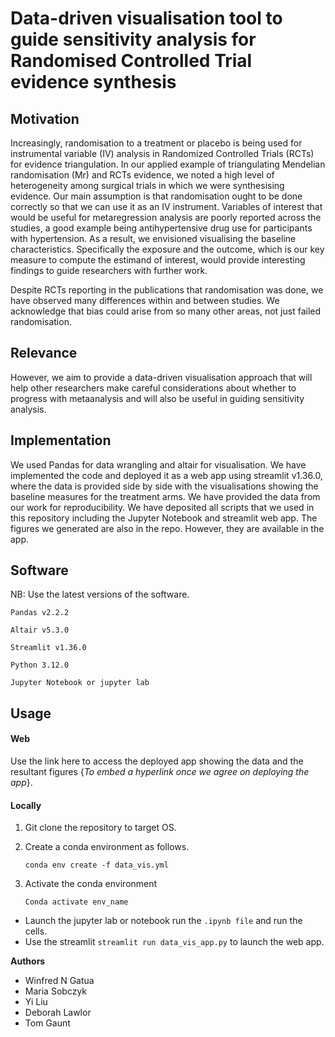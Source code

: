# Data-driven visualisation tool to guide sensitivity analysis for Randomised Controlled Trial evidence synthesis

## Motivation
Increasingly, randomisation to a treatment or placebo is being used for instrumental variable (IV) analysis in Randomized Controlled Trials (RCTs) for evidence triangulation.
In our applied example of triangulating Mendelian randomisation (Mr) and RCTs evidence, we noted a high level of heterogeneity among surgical trials in which we were synthesising evidence. Our main assumption is that randomisation ought to be done correctly so that we can use it as an IV instrument. Variables of interest that would be useful for metaregression analysis are poorly reported across the studies, a good example being antihypertensive drug use for participants with hypertension. As a result, we envisioned visualising the baseline characteristics. Specifically the exposure and the outcome, which is our key measure to compute the estimand of interest, would provide interesting findings to guide researchers with further work.

Despite RCTs reporting in the publications that randomisation was done, we have observed many differences within and between studies. 
We acknowledge that bias could arise from so many other areas, not just failed randomisation. 

## Relevance
However, we aim to provide a data-driven visualisation approach that will help other researchers make careful considerations about whether to progress with metaanalysis and will also be useful in guiding sensitivity analysis.


##  Implementation
We used Pandas for data wrangling and altair for visualisation.
We have implemented the code and deployed it as a web app using streamlit v1.36.0, where the data is provided side by side with the visualisations showing the baseline measures for the treatment arms.
We have provided the data from our work for reproducibility.
We have deposited all scripts that we used in this repository including the Jupyter Notebook and streamlit web app. 
The figures we generated are also in the repo. However, they are available in the app.


## Software
NB: Use the latest versions of the software.

`Pandas v2.2.2`

`Altair v5.3.0`

`Streamlit v1.36.0`

`Python 3.12.0`

`Jupyter Notebook or jupyter lab`

## Usage

#### Web
Use the link here to access the deployed app showing the data and the resultant figures {*To embed a hyperlink once we agree on deploying the app*}.

#### Locally

1. Git clone the repository to target OS.

2. Create a conda environment as follows.
   
   `conda env create -f data_vis.yml`
   
4. Activate the conda environment
   
   `Conda activate env_name`
   
- Launch the jupyter lab or notebook run the `.ipynb file` and run the cells.
- Use the streamlit `streamlit run data_vis_app.py` to launch the web app.


   


**Authors**
- Winfred N Gatua
- Maria Sobczyk
- Yi Liu
- Deborah Lawlor
- Tom Gaunt

